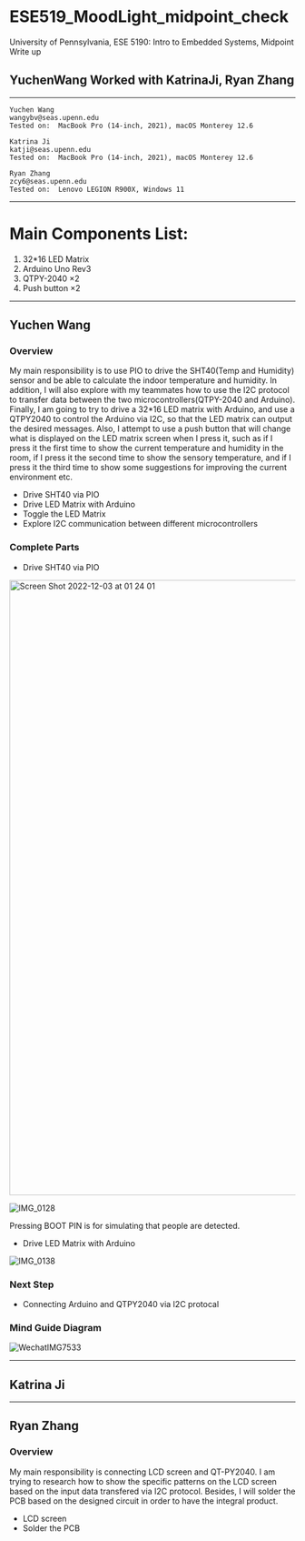 # ESE519_MoodLight_midpoint_check
University of Pennsylvania, ESE 5190: Intro to Embedded Systems, Midpoint Write up

## YuchenWang Worked with KatrinaJi, Ryan Zhang

---

    Yuchen Wang
    wangybv@seas.upenn.edu
    Tested on:  MacBook Pro (14-inch, 2021), macOS Monterey 12.6
    
    Katrina Ji
    katji@seas.upenn.edu
    Tested on:  MacBook Pro (14-inch, 2021), macOS Monterey 12.6
        
    Ryan Zhang
    zcy6@seas.upenn.edu
    Tested on:  Lenovo LEGION R900X, Windows 11
    
---
# Main Components List:

1. 32*16 LED Matrix
2. Arduino Uno Rev3
3. QTPY-2040 $\times 2$ 
4. Push button $\times 2$ 

---
## Yuchen Wang

### Overview

My main responsibility is to use PIO to drive the SHT40(Temp and Humidity) sensor and be able to calculate the indoor temperature and humidity. In addition, I will also explore with my teammates how to use the I2C protocol to transfer data between the two microcontrollers(QTPY-2040 and Arduino). Finally, I am going to try to drive a 32*16 LED matrix with Arduino, and use a QTPY2040 to control the Arduino via I2C, so that the LED matrix can output the desired messages. Also, I attempt to use a push button that will change what is displayed on the LED matrix screen when I press it, such as if I press it the first time to show the current temperature and humidity in the room, if I press it the second time to show the sensory temperature, and if I press it the third time to show some suggestions for improving the current environment etc.

- Drive SHT40 via PIO
- Drive LED Matrix with Arduino
- Toggle the LED Matrix
- Explore I2C communication between different microcontrollers

### Complete Parts

- Drive SHT40 via PIO    

<img width="1082" alt="Screen Shot 2022-12-03 at 01 24 01" src="https://user-images.githubusercontent.com/105755054/205427904-cedf852a-e943-4740-8846-f1cd3dd4b8c6.png">

![IMG_0128](https://user-images.githubusercontent.com/105755054/205427931-90be43fd-b95c-46dd-99fa-9b7082613c2f.GIF)

Pressing BOOT PIN is for simulating that people are detected.

- Drive LED Matrix with Arduino

![IMG_0138](https://user-images.githubusercontent.com/105755054/205474897-44317ec7-11a4-4ce1-8099-91ec8ab0e3a2.GIF)

### Next Step

- Connecting Arduino and QTPY2040 via I2C protocal 

### Mind Guide Diagram

![WechatIMG7533](https://user-images.githubusercontent.com/105755054/205474876-253712ba-c986-43c4-bd62-c45cd8241121.jpeg)

---

## Katrina Ji


---

## Ryan Zhang

### Overview

My main responsibility is connecting LCD screen and QT-PY2040. I am trying to research how to show the specific patterns on the LCD screen based on the input data transfered via I2C protocol. Besides, I will solder the PCB based on the designed circuit in order to have the integral product.

- LCD screen
- Solder the PCB
